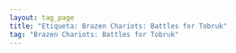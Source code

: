 ```yaml
---
layout: tag_page
title: "Etiqueta: Brazen Chariots: Battles for Tobruk"
tag: "Brazen Chariots: Battles for Tobruk"
---
```

